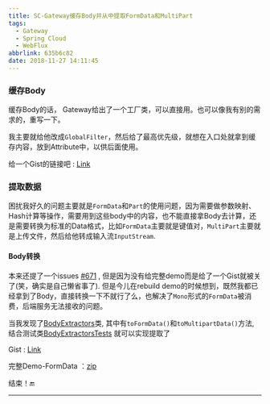 ```yaml
---
title: SC-Gateway缓存Body并从中提取FormData和MultiPart
tags:
  - Gateway
  - Spring Cloud
  - WebFlux
abbrlink: 635b6c82
date: 2018-11-27 14:11:45
---
```


### 缓存Body

缓存Body的话， Gateway给出了一个工厂类，可以直接用。也可以像我有别的需求的，重写一下。

我主要就给他改成`GlobalFilter`，然后给了最高优先级，就想在入口处就拿到缓存内容，放到Attribute中，以供后面使用。

给一个Gist的链接吧 : [Link](https://gist.github.com/Gsealy/a468da7d36a65de9f5b959f2b20f0bca)

### 提取数据

困扰我好久的问题主要就是`FormData`和`Part`的使用问题，因为需要做参数映射、Hash计算等操作，需要用到这些body中的内容，也不能直接拿Body去计算，还是需要转换为标准的Data格式，比如`FormData`主要就是键值对，`MultiPart`主要就是上传文件，然后给他转成输入流`InputStream`.

#### Body转换

本来还提了一个issues [#671](https://github.com/spring-cloud/spring-cloud-gateway/issues/671) , 但是因为没有给完整demo而是给了一个Gist就被关了(笑，确实是自己懒省事了). 但是今儿在rebuild demo的时候想到，既然我都已经拿到了Body，直接转换一下不就行了么，也解决了`Mono`形式的`FormData`被消费，后端服务无法接收的问题。

当我发现了[BodyExtractors](https://github.com/spring-projects/spring-framework/blob/a5339d71eae50e2cb6e572d52a823a26d1d103f1/spring-webflux/src/main/java/org/springframework/web/reactive/function/BodyExtractors.java)类, 其中有`toFormData()`和`toMultipartData()`方法, 结合测试类[BodyExtractorsTests](https://github.com/spring-projects/spring-framework/blob/cfb1ed1009bebe7d7fbb10908dbdbf3bae934548/spring-webflux/src/test/java/org/springframework/web/reactive/function/BodyExtractorsTests.java) 就可以实现提取了

Gist : [Link](https://gist.github.com/Gsealy/1450a0df67a80d56b6b430627af5a4ac)

完整Demo-FormData ：[zip](https://github.com/Gsealy/SignatureTest/raw/master/datademo.zip)

结束！🔚

------

